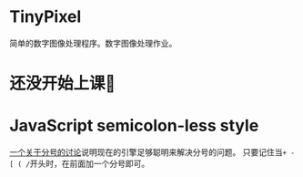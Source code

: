 # TinyPixel
简单的数字图像处理程序。数字图像处理作业。
# 还没开始上课🤘
# JavaScript semicolon-less style
[一个关于分号的讨论](http://slides.com/evanyou/semicolons)说明现在的引擎足够聪明来解决分号的问题。
只要记住当`+ - [ ( /`开头时，在前面加一个分号即可。
